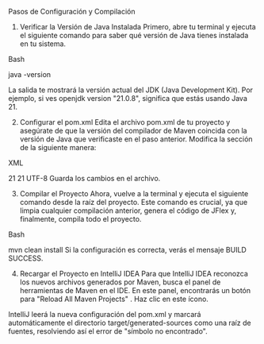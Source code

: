 Pasos de Configuración y Compilación
1. Verificar la Versión de Java Instalada
Primero, abre tu terminal y ejecuta el siguiente comando para saber qué versión de Java tienes instalada en tu sistema.

Bash

java -version

La salida te mostrará la versión actual del JDK (Java Development Kit). Por ejemplo, si ves openjdk version "21.0.8", significa que estás usando Java 21.

2. Configurar el pom.xml
Edita el archivo pom.xml de tu proyecto y asegúrate de que la versión del compilador de Maven coincida con la versión de Java que verificaste en el paso anterior. Modifica la sección <properties> de la siguiente manera:

XML

<properties>
    <maven.compiler.source>21</maven.compiler.source>
    <maven.compiler.target>21</maven.compiler.target>
    <project.build.sourceEncoding>UTF-8</project.build.sourceEncoding>
</properties>
Guarda los cambios en el archivo.

3. Compilar el Proyecto
Ahora, vuelve a la terminal y ejecuta el siguiente comando desde la raíz del proyecto. Este comando es crucial, ya que limpia cualquier compilación anterior, genera el código de JFlex y, finalmente, compila todo el proyecto.

Bash

mvn clean install
Si la configuración es correcta, verás el mensaje BUILD SUCCESS.

4. Recargar el Proyecto en IntelliJ IDEA
Para que IntelliJ IDEA reconozca los nuevos archivos generados por Maven, busca el panel de herramientas de Maven en el IDE. En este panel, encontrarás un botón para "Reload All Maven Projects" . Haz clic en este ícono.

IntelliJ leerá la nueva configuración del pom.xml y marcará automáticamente el directorio target/generated-sources como una raíz de fuentes, resolviendo así el error de "símbolo no encontrado".
